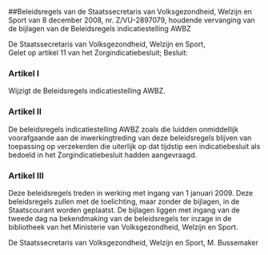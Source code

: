 <meta http-equiv='Content-Type' content='text/html; charset=utf-8' />

##Beleidsregels van de Staatssecretaris van Volksgezondheid, Welzijn en Sport van 8 december 2008, nr. Z/VU-2897079, houdende vervanging van de bijlagen van de Beleidsregels indicatiestelling AWBZ

De Staatssecretaris van Volksgezondheid, Welzijn en Sport,  
Gelet op artikel 11 van het Zorgindicatiebesluit;
Besluit:    

### Artikel  I  

Wijzigt de Beleidsregels indicatiestelling AWBZ. 

### Artikel  II  

De beleidsregels indicatiestelling AWBZ zoals die luidden onmiddellijk voorafgaande aan de inwerkingtreding van deze beleidsregels blijven van toepassing op verzekerden die uiterlijk op dat tijdstip een indicatiebesluit als bedoeld in het Zorgindicatiebesluit hadden aangevraagd. 

### Artikel  III  

Deze beleidsregels treden in werking met ingang van 1 januari 2009. 
Deze beleidsregels zullen met de toelichting, maar zonder de bijlagen, in de Staatscourant worden geplaatst. De bijlagen liggen met ingang van de tweede dag na bekendmaking van de beleidsregels ter inzage in de bibliotheek van het Ministerie van Volksgezondheid, Welzijn en Sport.  

De 
Staatssecretaris van Volksgezondheid, Welzijn en Sport, 
M. Bussemaker     
